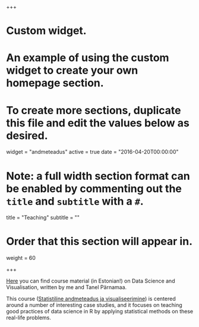 +++
# Custom widget.
# An example of using the custom widget to create your own homepage section.
# To create more sections, duplicate this file and edit the values below as desired.
widget = "andmeteadus"
active = true
date = "2016-04-20T00:00:00"

# Note: a full width section format can be enabled by commenting out the `title` and `subtitle` with a `#`.
title = "Teaching"
subtitle = ""

# Order that this section will appear in.
weight = 60

+++

<div id="mybanner">
</div>

[Here](http://andmeteadus.github.io/2015/) you can find course material (in Estonian!) on Data Science and Visualisation, written by me and Tanel Pärnamaa.

This course ([Statistiline andmeteadus ja visualiseerimine](http://andmeteadus.github.io/2015/)) is centered around a number of interesting case studies, and it focuses on teaching good practices of data science in R by applying statistical methods on these real-life problems. 
